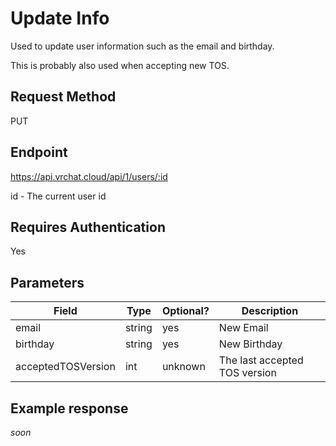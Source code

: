 # Update Info

Used to update user information such as the email and birthday.

This is probably also used when accepting new TOS.

## Request Method 
PUT

## Endpoint
https://api.vrchat.cloud/api/1/users/:id

id - The current user id

## Requires Authentication
Yes

## Parameters

Field | Type | Optional? | Description
------|------|-----------|------------
email | string | yes | New Email
birthday | string | yes | New Birthday
acceptedTOSVersion | int |  unknown | The last accepted TOS version

## Example response

*soon*